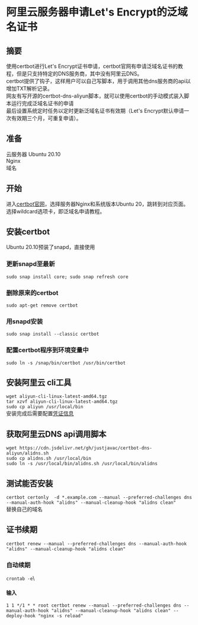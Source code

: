 
# 阿里云服务器申请Let's Encrypt的泛域名证书

## 摘要

使用certbot进行Let's Encrypt证书申请，certbot官网有申请泛域名证书的教程，但是只支持特定的DNS服务商，其中没有阿里云DNS。\
certbot提供了钩子，这样用户可以自己写脚本，用于调用其他dns服务商的api以增加TXT解析记录。\
网友有写开源的certbot-dns-aliyun脚本，就可以使用certbot的手动模式装入脚本运行完成泛域名证书的申请\
最后设置系统定时任务以定时更新泛域名证书有效期（Let's Encrypt默认申请一次有效期三个月，可重复申请）。

## 准备

云服务器 Ubuntu 20.10\
Nginx\
域名

## 开始

进入[certbot官网](https://certbot.eff.org/)，选择服务器Nginx和系统版本Ubuntu 20，跳转到对应页面。\
选择wildcard选项卡，即泛域名申请教程。

## 安装certbot

Ubuntu 20.10预装了snapd，直接使用

### 更新snapd至最新

`sudo snap install core; sudo snap refresh core`

### 删除原来的certbot

`sudo apt-get remove certbot`

### 用snapd安装

`sudo snap install --classic certbot`

### 配置certbot程序到环境变量中

`sudo ln -s /snap/bin/certbot /usr/bin/certbot`

## 安装阿里云 cli工具

`wget aliyun-cli-linux-latest-amd64.tgz`\
`tar xzvf aliyun-cli-linux-latest-amd64.tgz`\
`sudo cp aliyun /usr/local/bin`\
安装完成后需要配置[凭证信息](https://help.aliyun.com/document_detail/110341.html)

## 获取阿里云DNS api调用脚本

`wget https://cdn.jsdelivr.net/gh/justjavac/certbot-dns-aliyun/alidns.sh`\
`sudo cp alidns.sh /usr/local/bin`\
`sudo ln -s /usr/local/bin/alidns.sh /usr/local/bin/alidns`

## 测试能否安装

`certbot certonly  -d *.example.com --manual --preferred-challenges dns --manual-auth-hook "alidns" --manual-cleanup-hook "alidns clean"`\
替换自己的域名

## 证书续期

`certbot renew --manual --preferred-challenges dns --manual-auth-hook "alidns" --manual-cleanup-hook "alidns clean"`

### 自动续期

`crontab -e`\

#### 输入

`1 1 */1 * * root certbot renew --manual --preferred-challenges dns --manual-auth-hook "alidns" --manual-cleanup-hook "alidns clean" --deploy-hook "nginx -s reload"`
